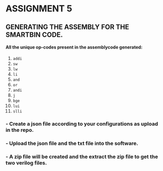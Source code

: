 # ASSIGNMENT 5

## GENERATING THE ASSEMBLY FOR THE SMARTBIN CODE.

#### All the unique op-codes present in the assemblycode generated: 

1. `addi`
2. `sw`
3. `lw`
4. `li`
5. `and`
6. `or`
7. `andi`
8. `j`
9. `bge`
10. `lui`
11. `slli`

### - Create a json file according to your configurations as upload in the repo.
### - Upload the json file and the txt file into the software.
### - A zip file will be created and the extract the zip file to get the two verilog files.

